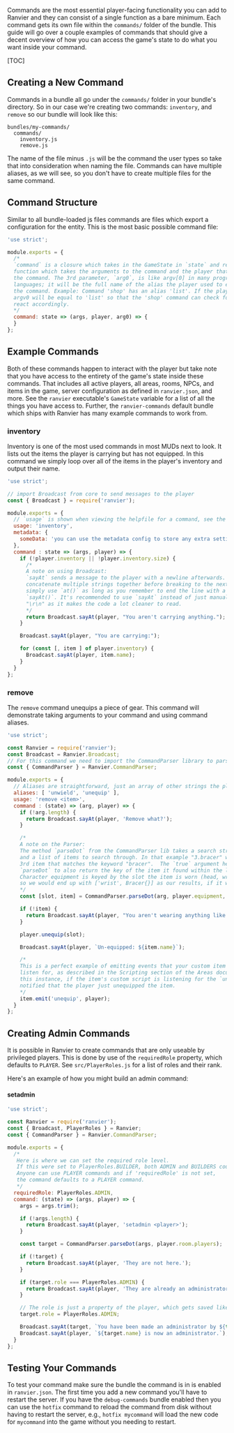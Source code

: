 Commands are the most essential player-facing functionality you can add to Ranvier and they can consist of a single function as a bare minimum. Each
command gets its own file within the `commands/` folder of the bundle. This guide will go over a couple examples of
commands that should give a decent overview of how you can access the game's state to do what you want inside your command.

[TOC]

## Creating a New Command

Commands in a bundle all go under the `commands/` folder in your bundle's directory. So in our case we're creating two
commands: `inventory`, and `remove` so our bundle will look like this:

```
bundles/my-commands/
  commands/
    inventory.js
    remove.js
```

The name of the file minus `.js` will be the command the user types so take that into consideration when naming the
file. Commands can have multiple aliases, as we will see, so you don't have to create multiple files for the same command.

## Command Structure

Similar to all bundle-loaded js files commands are files which export a configuration for the entity. This is the most
basic possible command file:

```javascript
'use strict';

module.exports = {
  /*
  `command` is a closure which takes in the GameState in `state` and returns a
  function which takes the arguments to the command and the player that executed
  the command. The 3rd parameter, `arg0`, is like argv[0] in many programming
  languages; it will be the full name of the alias the player used to execute
  the command. Example: Command 'shop' has an alias 'list'. If the player types 'lis',
  argv0 will be equal to 'list' so that the 'shop' command can check for it and
  react accordingly.
  */
  command: state => (args, player, arg0) => {
  }
};
```

## Example Commands

Both of these commands happen to interact with the player but take note that you have access to the entirety of the game's
state inside these commands. That includes all active players, all areas, rooms, NPCs, and items in the game, server
configuration as defined in `ranvier.json`, and more. See the `ranvier` executable's `GameState` variable for a list of
all the things you have access to. Further, the `ranvier-commands` default bundle which ships with Ranvier has many example
commands to work from.

### inventory

Inventory is one of the most used commands in most MUDs next to look. It lists out the items the player is carrying but
has not equipped. In this command we simply loop over all of the items in the player's inventory and output their name.

```javascript
'use strict';

// import Broadcast from core to send messages to the player
const { Broadcast } = require('ranvier');

module.exports = {
  // `usage` is shown when viewing the helpfile for a command, see the Helpfiles section for more detail
  usage: 'inventory',
  metadata: {
    someData: 'you can use the metadata config to store any extra settings'
  },
  command : state => (args, player) => {
    if (!player.inventory || !player.inventory.size) {
      /*
      A note on using Broadcast:
      `sayAt` sends a message to the player with a newline afterwards. If you need to
      concatenate multiple strings together before breaking to the next line you can
      simply use `at()` as long as you remember to end the line with a newline using
      `sayAt()`. It's recommended to use `sayAt` instead of just manually appending
      "\r\n" as it makes the code a lot cleaner to read.
      */
      return Broadcast.sayAt(player, "You aren't carrying anything.");
    }

    Broadcast.sayAt(player, "You are carrying:");

    for (const [, item ] of player.inventory) {
      Broadcast.sayAt(player, item.name);
    }
  }
};
```

### remove

The `remove` command unequips a piece of gear. This command will demonstrate taking arguments to your command and using
command aliases.

```javascript
'use strict';

const Ranvier = require('ranvier');
const Broadcast = Ranvier.Broadcast;
// For this command we need to import the CommandParser library to parse the argument to `remove`
const { CommandParser } = Ranvier.CommandParser;

module.exports = {
  // Aliases are straightforward, just an array of other strings the player can type to call this command
  aliases: [ 'unwield', 'unequip' ],
  usage: 'remove <item>',
  command : (state) => (arg, player) => {
    if (!arg.length) {
      return Broadcast.sayAt(player, 'Remove what?');
    }

    /*
    A note on the Parser:
    The method `parseDot` from the CommandParser lib takes a search string like "3.bracer"
    and a list of items to search through. In that example "3.bracer" would find the
    3rd item that matches the keyword "bracer".  The `true` argument here just tells
    `parseDot` to also return the key of the item it found within the list as
    Character equipment is keyed by the slot the item is worn (head, wrist, etc.),
    so we would end up with ['wrist', Bracer{}] as our results, if it were found.
    */
    const [slot, item] = CommandParser.parseDot(arg, player.equipment, true);

    if (!item) {
      return Broadcast.sayAt(player, "You aren't wearing anything like that.");
    }

    player.unequip(slot);

    Broadcast.sayAt(player, `Un-equipped: ${item.name}`);

    /*
    This is a perfect example of emitting events that your custom item scripts will
    listen for, as described in the Scripting section of the Areas documentation. In
    this instance, if the item's custom script is listening for the `unequip` event, it will be
    notified that the player just unequipped the item.
    */
    item.emit('unequip', player);
  }
};
```

## Creating Admin Commands

It is possible in Ranvier to create commands that are only useable by privileged players. This is done by use of the `requiredRole` property, which defaults to `PLAYER`. See `src/PlayerRoles.js` for a list of roles and their rank.

Here's an example of how you might build an admin command:

#### setadmin

```javascript
'use strict';

const Ranvier = require('ranvier');
const { Broadcast, PlayerRoles } = Ranvier;
const { CommandParser } = Ranvier.CommandParser;

module.exports = {
  /*
   Here is where we can set the required role level.
   If this were set to PlayerRoles.BUILDER, both ADMIN and BUILDERS could use it.
   Anyone can use PLAYER commands and if 'requiredRole' is not set,
   the command defaults to a PLAYER command.
   */
  requiredRole: PlayerRoles.ADMIN,
  command: (state) => (args, player) => {
    args = args.trim();

    if (!args.length) {
      return Broadcast.sayAt(player, 'setadmin <player>');
    }

    const target = CommandParser.parseDot(args, player.room.players);

    if (!target) {
      return Broadcast.sayAt(player, 'They are not here.');
    }

    if (target.role === PlayerRoles.ADMIN) {
      return Broadcast.sayAt(player, 'They are already an administrator.');
    }

    // The role is just a property of the player, which gets saved like any other.
    target.role = PlayerRoles.ADMIN;

    Broadcast.sayAt(target, `You have been made an administrator by ${this.name}.`);
    Broadcast.sayAt(player, `${target.name} is now an administrator.`);
  }
};
```

## Testing Your Commands

To test your command make sure the bundle the command is in is enabled in `ranvier.json`. The first time you add a new
command you'll have to restart the server. If you have the `debug-commands` bundle enabled then you can use the `hotfix`
command to reload the command from disk without having to restart the server, e.g., `hotfix mycommand` will load the new
code for `mycommand` into the game without you needing to restart.
